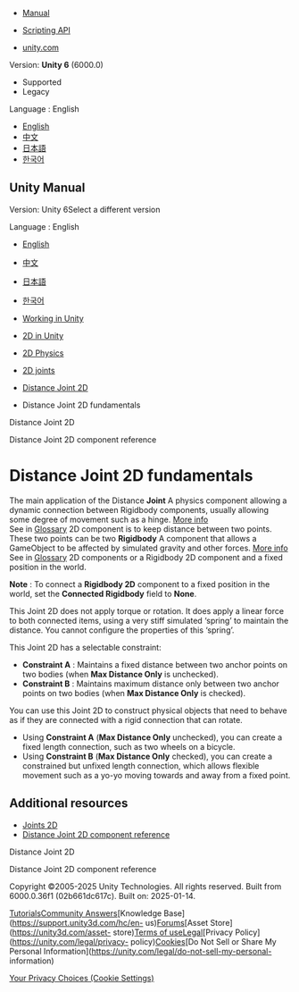 [](https://docs.unity3d.com)

  * [Manual](../Manual/index.html)
  * [Scripting API](../ScriptReference/index.html)

  * [unity.com](https://unity.com/)

Version: **Unity 6** (6000.0)

  * Supported
  * Legacy

Language : English

  * [English](/Manual/2d-physics/joints/distance-joint-2d-fundamentals.html)
  * [中文](/cn/current/Manual/2d-physics/joints/distance-joint-2d-fundamentals.html)
  * [日本語](/ja/current/Manual/2d-physics/joints/distance-joint-2d-fundamentals.html)
  * [한국어](/kr/current/Manual/2d-physics/joints/distance-joint-2d-fundamentals.html)

[](https://docs.unity3d.com)

## Unity Manual

Version: Unity 6Select a different version

Language : English

  * [English](/Manual/2d-physics/joints/distance-joint-2d-fundamentals.html)
  * [中文](/cn/current/Manual/2d-physics/joints/distance-joint-2d-fundamentals.html)
  * [日本語](/ja/current/Manual/2d-physics/joints/distance-joint-2d-fundamentals.html)
  * [한국어](/kr/current/Manual/2d-physics/joints/distance-joint-2d-fundamentals.html)

  * [Working in Unity](../../working-in-unity.html)
  * [2D in Unity](../../Unity2D.html)
  * [2D Physics](../../2d-physics/2d-physics.html)
  * [2D joints](../../2d-physics/joints/2d-joints-landing.html)
  * [Distance Joint 2D](../../2d-physics/joints/distance-joint-2d-landing.html)
  * Distance Joint 2D fundamentals

[](../../2d-physics/joints/distance-joint-2d-landing.html)

Distance Joint 2D

[](../../2d-physics/joints/distance-joint-2d-reference.html)

Distance Joint 2D component reference

# Distance Joint 2D fundamentals

The main application of the Distance **Joint** A physics component allowing a
dynamic connection between Rigidbody components, usually allowing some degree
of movement such as a hinge. [More info](../../Joints.html)  
See in [Glossary](../../Glossary.html#joint) 2D component is to keep distance
between two points. These two points can be two **Rigidbody** A component that
allows a GameObject to be affected by simulated gravity and other forces.
[More info](../../class-Rigidbody.html)  
See in [Glossary](../../Glossary.html#Rigidbody) 2D components or a Rigidbody
2D component and a fixed position in the world.

**Note** : To connect a **Rigidbody 2D** component to a fixed position in the
world, set the **Connected Rigidbody** field to **None**.

This Joint 2D does not apply torque or rotation. It does apply a linear force
to both connected items, using a very stiff simulated ‘spring’ to maintain the
distance. You cannot configure the properties of this ‘spring’.

This Joint 2D has a selectable constraint:

  * **Constraint A** : Maintains a fixed distance between two anchor points on two bodies (when **Max Distance Only** is unchecked).
  * **Constraint B** : Maintains maximum distance only between two anchor points on two bodies (when **Max Distance Only** is checked).

You can use this Joint 2D to construct physical objects that need to behave as
if they are connected with a rigid connection that can rotate.

  * Using **Constraint A** (**Max Distance Only** unchecked), you can create a fixed length connection, such as two wheels on a bicycle.
  * Using **Constraint B** (**Max Distance Only** checked), you can create a constrained but unfixed length connection, which allows flexible movement such as a yo-yo moving towards and away from a fixed point.

## Additional resources

  * [Joints 2D](./2d-joints-landing.html)
  * [Distance Joint 2D component reference](distance-joint-2d-reference.html)

[](../../2d-physics/joints/distance-joint-2d-landing.html)

Distance Joint 2D

[](../../2d-physics/joints/distance-joint-2d-reference.html)

Distance Joint 2D component reference

Copyright ©2005-2025 Unity Technologies. All rights reserved. Built from
6000.0.36f1 (02b661dc617c). Built on: 2025-01-14.

[Tutorials](https://learn.unity.com/)[Community
Answers](https://answers.unity3d.com)[Knowledge
Base](https://support.unity3d.com/hc/en-
us)[Forums](https://forum.unity3d.com)[Asset Store](https://unity3d.com/asset-
store)[Terms of
use](https://docs.unity3d.com/Manual/TermsOfUse.html)[Legal](https://unity.com/legal)[Privacy
Policy](https://unity.com/legal/privacy-
policy)[Cookies](https://unity.com/legal/cookie-policy)[Do Not Sell or Share
My Personal Information](https://unity.com/legal/do-not-sell-my-personal-
information)

[Your Privacy Choices (Cookie Settings)](javascript:void\(0\);)

